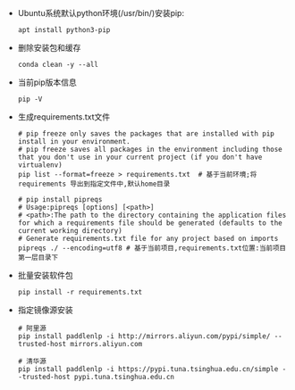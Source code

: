 * Ubuntu系统默认python环境(/usr/bin/)安装pip:
    ```shell
    apt install python3-pip
    ```

* 删除安装包和缓存
    ```shell
    conda clean -y --all 
    ```

* 当前pip版本信息
    ```shell
    pip -V
    ```

* 生成requirements.txt文件
    ```shell
    # pip freeze only saves the packages that are installed with pip install in your environment.
    # pip freeze saves all packages in the environment including those that you don't use in your current project (if you don't have virtualenv)
    pip list --format=freeze > requirements.txt  # 基于当前环境;将requirements 导出到指定文件中,默认home目录
    
    # pip install pipreqs
    # Usage:pipreqs [options] [<path>]
    # <path>:The path to the directory containing the application files for which a requirements file should be generated (defaults to the current working directory)
    # Generate requirements.txt file for any project based on imports
    pipreqs ./ --encoding=utf8 # 基于当前项目,requirements.txt位置:当前项目第一层目录下
    ```

* 批量安装软件包
    ```shell
    pip install -r requirements.txt
    ``` 

* 指定镜像源安装
    ```shell
    # 阿里源
    pip install paddlenlp -i http://mirrors.aliyun.com/pypi/simple/ --trusted-host mirrors.aliyun.com
    
    # 清华源
    pip install paddlenlp -i https://pypi.tuna.tsinghua.edu.cn/simple --trusted-host pypi.tuna.tsinghua.edu.cn
    ```